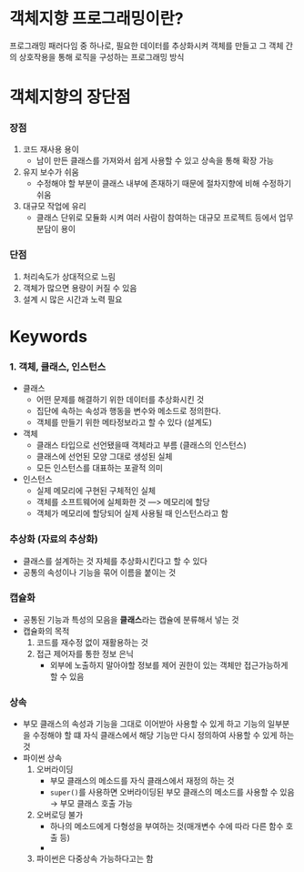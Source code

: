 # 객체지향 프로그래밍이란?

프로그래밍 패러다임 중 하나로, 필요한 데이터를 추상화시켜 객체를 만들고 그 객체 간의 상호작용을 통해 로직을 구성하는 프로그래밍 방식

# 객체지향의 장단점

### 장점

1. 코드 재사용 용이
    - 남이 만든 클래스를 가져와서 쉽게 사용할 수 있고 상속을 통해 확장 가능
2. 유지 보수가 쉬움
    - 수정해야 할 부분이 클래스 내부에 존재하기 때문에 절차지향에 비해 수정하기 쉬움
3. 대규모 작업에 유리
    - 클래스 단위로 모듈화 시켜 여러 사람이 참여하는 대규모 프로젝트 등에서 업무 분담이 용이

### 단점

1. 처리속도가 상대적으로 느림
2. 객체가 많으면 용량이 커질 수 있음
3. 설계 시 많은 시간과 노력 필요

# Keywords

### 1. 객체, 클래스, 인스턴스

- 클래스
    - 어떤 문제를 해결하기 위한 데이터를 추상화시킨 것
    - 집단에 속하는 속성과 행동을 변수와 메소드로 정의한다.
    - 객체를 만들기 위한 메타정보라고 할 수 있다 (설계도)
- 객체
    - 클래스 타입으로 선언됐을때 객체라고 부름 (클래스의 인스턴스)
    - 클래스에 선언된 모양 그대로 생성된 실체
    - 모든 인스턴스를 대표하는 포괄적 의미
- 인스턴스
    - 실제 메모리에 구현된 구체적인 실체
    - 객체를 소프트웨어에 실체화한 것 —> 메모리에 할당
    - 객체가 메모리에 할당되어 실제 사용될 때 인스턴스라고 함
    

### 추상화 (자료의 추상화)

- 클래스를 설계하는 것 자체를 추상화시킨다고 할 수 있다
- 공통의 속성이나 기능을 묶어 이름을 붙이는 것

### 캡슐화

- 공통된 기능과 특성의 모음을 **클래스**라는 캡슐에 분류해서 넣는 것
- 캡슐화의 목적
    1. 코드를 재수정 없이 재활용하는 것
    2. 접근 제어자를 통한 정보 은닉
        - 외부에 노출하지 말아야할 정보를 제어 권한이 있는 객체만 접근가능하게 할 수 있음

### 상속

- 부모 클래스의 속성과 기능을 그대로 이어받아 사용할 수 있게 하고 기능의 일부분을 수정해야 할 떄 자식 클래스에서 해당 기능만 다시 정의하여 사용할 수 있게 하는 것
- 파이썬 상속
    1. 오버라이딩
        - 부모 클래스의 메소드를 자식 클래스에서 재정의 하는 것
        - `super()`를 사용하면 오버라이딩된 부모 클래스의 메소드를 사용할 수 있음 → 부모 클래스 호출 가능
    2. 오버로딩 불가 
        - 하나의 메소드에게 다형성을 부여하는 것(매개변수 수에 따라 다른 함수 호출 등)
        - 
    3. 파이썬은 다중상속 가능하다고는 함